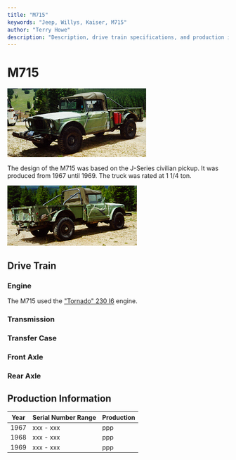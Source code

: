 ```yaml
---
title: "M715"
keywords: "Jeep, Willys, Kaiser, M715"
author: "Terry Howe"
description: "Description, drive train specifications, and production information for the Kaiser Jeep M715/M725"
---
```

# M715

![](../img/m715f.jpg)

The design of the M715 was based on the J-Series civilian pickup. It was produced from 1967 until 1969.
The truck was rated at 1 1/4 ton.

![](../img/m715b.jpg)

## Drive Train

### Engine

The M715 used the ["Tornado" 230 I6](../engine/factory/tornado230.md) engine.

### Transmission

### Transfer Case

### Front Axle

### Rear Axle

## Production Information

| Year | Serial Number Range | Production |
|------|---------------------|------------|
| 1967 | xxx - xxx           | ppp        |
| 1968 | xxx - xxx           | ppp        |
| 1969 | xxx - xxx           | ppp        |
